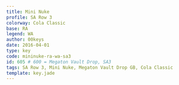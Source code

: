 ```yaml
---
title: Mini Nuke
profile: SA Row 3
colorway: Cola Classic
base: RA
legend: WA
author: 00keys
date: 2016-04-01
type: key
code: mininuke-ra-wa-sa3
id: 605 # 600 = Megaton Vault Drop, SA3
tags: SA Row 3, Mini Nuke, Megaton Vault Drop GB, Cola Classic
template: key.jade
---
```


<span class="more"> 

